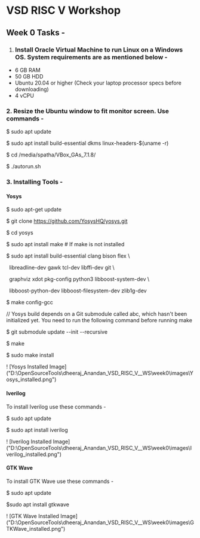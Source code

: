 # VSD RISC V Workshop 



## Week 0 Tasks - 

1. ### Install Oracle Virtual Machine to run Linux on a Windows OS. System requirements are as mentioned below -



* 6 GB RAM
* 50 GB HDD
* Ubuntu 20.04 or higher (Check your laptop processor specs before downloading)
* 4 vCPU



### 2\. Resize the Ubuntu window to fit monitor screen. Use commands - 



$ sudo apt update

$ sudo apt install build-essential dkms linux-headers-$(uname -r)

$ cd /media/spatha/VBox\_GAs\_7.1.8/

$ ./autorun.sh  



### 3\. Installing Tools - 



#### Yosys 



$ sudo apt-get update

$ git clone https://github.com/YosysHQ/yosys.git

$ cd yosys

$ sudo apt install make               # If make is not installed

$ sudo apt install build-essential clang bison flex \\

&nbsp;   libreadline-dev gawk tcl-dev libffi-dev git \\

&nbsp;   graphviz xdot pkg-config python3 libboost-system-dev \\

&nbsp;   libboost-python-dev libboost-filesystem-dev zlib1g-dev

$ make config-gcc

// Yosys build depends on a Git submodule called abc, which hasn't been initialized yet. You need to run the following command before running make

$ git submodule update --init --recursive

$ make 

$ sudo make install

! [Yosys Installed Image] ("D:\OpenSourceTools\dheeraj_Anandan_VSD_RISC_V__WS\week0\images\Yosys_installed.png")


#### Iverilog 

To install Iverilog use these commands - 

$ sudo apt update

$ sudo apt install iverilog

! [Iverilog Installed Image] ("D:\OpenSourceTools\dheeraj_Anandan_VSD_RISC_V__WS\week0\images\Iverilog_installed.png")

#### GTK Wave 

To install GTK Wave use these commands - 

$ sudo apt update 

$sudo apt install gtkwave

! [GTK Wave Installed Image] ("D:\OpenSourceTools\dheeraj_Anandan_VSD_RISC_V__WS\week0\images\GTKWave_installed.png")













